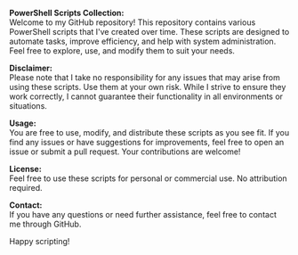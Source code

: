 **PowerShell Scripts Collection:**  
Welcome to my GitHub repository! This repository contains various PowerShell scripts that I've created over time. These scripts are designed to automate tasks, improve efficiency, and help with system administration. Feel free to explore, use, and modify them to suit your needs.

**Disclaimer:**  
Please note that I take no responsibility for any issues that may arise from using these scripts. Use them at your own risk. While I strive to ensure they work correctly, I cannot guarantee their functionality in all environments or situations.

**Usage:**  
You are free to use, modify, and distribute these scripts as you see fit. If you find any issues or have suggestions for improvements, feel free to open an issue or submit a pull request. Your contributions are welcome!

**License:**  
Feel free to use these scripts for personal or commercial use. No attribution required.

**Contact:**  
If you have any questions or need further assistance, feel free to contact me through GitHub.  


Happy scripting!
